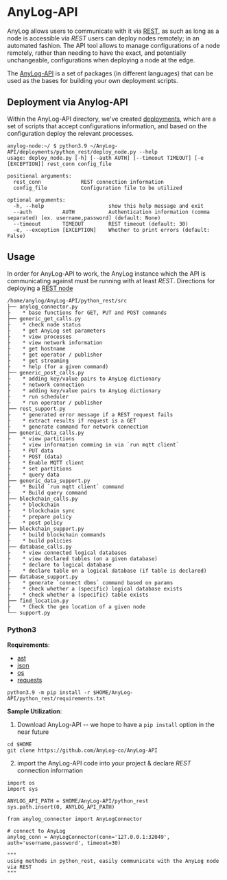 # AnyLog-API

AnyLog allows users to communicate with it via [REST](using%20rest.md), as such as long as a node is accessible via 
_REST_ users can deploy nodes remotely; in an automated fashion. The API tool allows to manage configurations of a node 
remotely, rather than needing to have the exact, and potentially unchangeable, configurations when deploying a node at 
the edge.

The [AnyLog-API](https://github.com/AnyLog-co/AnyLog-API) is a set of packages (in different languages) that can be used
as the bases for building your own deployment scripts. 

## Deployment via Anylog-API
Within the AnyLog-API directory, we've created [deployments](https://github.com/AnyLog-co/AnyLog-API/tree/main/deployments), 
which are a set of scripts that accept configurations information, and based on the configuration deploy the relevant
processes. 

```shell
anylog-node:~/ $ python3.9 ~/AnyLog-API/deployments/python_rest/deploy_node.py --help
usage: deploy_node.py [-h] [--auth AUTH] [--timeout TIMEOUT] [-e [EXCEPTION]] rest_conn config_file

positional arguments:
  rest_conn             REST connection information
  config_file           Configuration file to be utilized

optional arguments:
  -h, --help                     show this help message and exit
  --auth          AUTH           Authentication information (comma separated) [ex. username,password] (default: None)
  --timeout       TIMEOUT        REST timeout (default: 30)
  -e, --exception [EXCEPTION]    Whether to print errors (default: False)
```


## Usage
In order for AnyLog-API to work, the AnyLog instance which the API is communicating against must be running with at least
_REST_. Directions for deploying a [REST node](deployments/Docker/rest_node.md)

```shell
/home/anylog/AnyLog-API/python_rest/src
├── anylog_connector.py 
├    * base functions for GET, PUT and POST commands
├── generic_get_calls.py
├    * check node status 
├    * get AnyLog set parameters
├    * view processes
├    * view network information 
├    * get hostname 
├    * get operator / publisher 
├    * get streaming 
├    * help (for a given command) 
├── generic_post_calls.py
├    * adding key/value pairs to AnyLog dictionary
├    * network connection
├    * adding key/value pairs to AnyLog dictionary
├    * run scheduler 
├    * run operator / publisher
├── rest_support.py
├    * generated error message if a REST request fails 
├    * extract results if request is a GET 
├    * generate command for network connection
├── generic_data_calls.py
├    * view partitions
├    * view information comming in via `run mqtt client`
├    * PUT data 
├    * POST (data)
├    * Enable MQTT client 
├    * set partitions
├    * query data  
├── generic_data_support.py
├    * Build `run mqtt client` command
├    * Build query command 
├── blockchain_calls.py
├    * blockchain   
├    * blockchain sync
├    * prepare policy 
├    * post policy
├── blockchain_support.py
├    * build blockchain commands   
├    * build policies 
├── database_calls.py
├    * view connected logical databases
├    * view declared tables (on a given database)
├    * declare to logical database 
├    * declare table on a logical database (if table is declared)
├── database_support.py
├    * generate `connect dbms` command based on params 
├    * check whether a (specific) logical database exists 
├    * check whether a (specific) table exists  
├── find_location.py
├    * Check the geo location of a given node
└── support.py

```

### Python3
**Requirements**: 
* [ast](https://docs.python.org/3/library/ast.html)
* [json](https://docs.python.org/3/library/json.html?highlight=json#module-json)
* [os](https://docs.python.org/3/library/os.html?highlight=os#module-os)
* [requests](https://pypi.org/project/requests/)

```shell
python3.9 -m pip install -r $HOME/AnyLog-API/python_rest/requirements.txt
```
 
**Sample Utilization**: 
1. Download AnyLog-API -- we hope to have a `pip install` option in the near future 
```shell
cd $HOME
git clone https://github.com/AnyLog-co/AnyLog-API
```

2. import the AnyLog-API code into your project & declare _REST_ connection information
```pyhon
import os
import sys

ANYLOG_API_PATH = $HOME/AnyLog-API/python_rest 
sys.path.insert(0, ANYLOG_API_PATH)

from anylog_connector import AnyLogConnector

# connect to AnyLog 
anylog_conn = AnyLogConnector(conn='127.0.0.1:32049', auth='username,password', timeout=30)

"""
using methods in python_rest, easily communicate with the AnyLog node via REST 
"""
```

